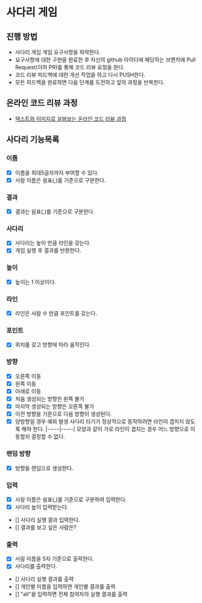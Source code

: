 # 사다리 게임
## 진행 방법
* 사다리 게임 게임 요구사항을 파악한다.
* 요구사항에 대한 구현을 완료한 후 자신의 github 아이디에 해당하는 브랜치에 Pull Request(이하 PR)를 통해 코드 리뷰 요청을 한다.
* 코드 리뷰 피드백에 대한 개선 작업을 하고 다시 PUSH한다.
* 모든 피드백을 완료하면 다음 단계를 도전하고 앞의 과정을 반복한다.

## 온라인 코드 리뷰 과정
* [텍스트와 이미지로 살펴보는 온라인 코드 리뷰 과정](https://github.com/nextstep-step/nextstep-docs/tree/master/codereview)

## 사다리 기능목록
### 이름 
- [x] 이름을 최대5글자까지 부여할 수 있다. 
- [x] 사람 이름은 쉼표(,)를 기준으로 구분한다.

### 결과
- [x] 결과는 쉼표(,)를 기준으로 구분한다.

### 사다리
- [x] 사다리는 높이 만큼 라인을 갖는다.
- [x] 게임 실행 후 결과를 반환한다.

### 높이
- [x] 높이는 1 이상이다.

### 라인
- [x] 라인은 사람 수 만큼 포인트를 갖는다.

### 포인트
- [x] 위치를 갖고 방향에 따라 움직인다.

### 방향
- [x] 오른쪽 이동
- [x] 왼쪽 이동
- [x] 아래로 이동
- [x] 처음 생성되는 방향은 왼쪽 불가
- [x] 마지막 생성되는 방향은 오른쪽 불가
- [x] 이전 방향을 기준으로 다음 방향이 생성된다.
- [x] 양방향일 경우 예외 발생
    사다리 타기가 정상적으로 동작하려면 라인이 겹치지 않도록 해야 한다.
    |-----|-----| 모양과 같이 가로 라인이 겹치는 경우 어느 방향으로 이동할지 결정할 수 없다.

### 랜덤 방향
- [x] 방향을 랜덤으로 생성한다.

### 입력
- [x] 사람 이름은 쉼표(,)를 기준으로 구분하여 입력한다.
- [x] 사다리 높이 입력받는다.
- [] 사다리 실행 결과 입력한다.
- [] 결과를 보고 싶은 사람은?

### 출력
- [x] 사람 이름을 5자 기준으로 출력한다.
- [x] 사다리를 출력한다.
- [] 사다리 실행 결과를 출력
- [] 개인별 이름을 입력하면 개인별 결과를 출력
- [] "all"을 입력하면 전체 참여자의 실행 결과를 출력